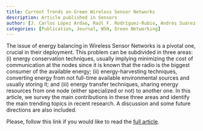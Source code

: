 ```yaml
---
title: Current Trends on Green Wireless Sensor Networks
description: Article published in Sensors
author: [J. Carlos López Ardao, Raúl F. Rodríguez-Rubio, Andrés Suárez-González, Miguel Rodríguez-Pérez, M. Estrella Sousa-Vieira]
categories: [Publication, Journal, WSN, Green Networking]
---
```


The issue of energy balancing in Wireless Sensor Networks is a pivotal one, crucial in their deployment. This problem can be subdivided in three areas: (i) energy conservation techniques, usually implying minimizing the cost of communication at the nodes since it is known that the radio is the biggest consumer of the available energy; (ii) energy-harvesting techniques, converting energy from not full-time available environmental sources and usually storing it; and (iii) energy transfer techniques, sharing energy resources from one node (either specialized or not) to another one. In this article, we survey the main contributions in these three areas and identify the main trending topics in recent research. A discussion and some future directions are also included.

Please, follow this link if you would like to read the [full article](https://doi.org/10.3390/s21134281/).
